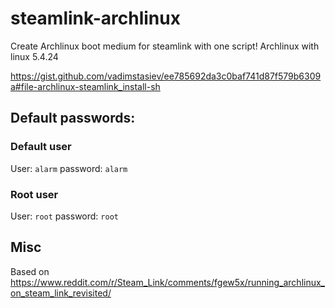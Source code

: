 # steamlink-archlinux
Create Archlinux boot medium for steamlink with one script!
Archlinux with linux 5.4.24

https://gist.github.com/vadimstasiev/ee785692da3c0baf741d87f579b6309a#file-archlinux-steamlink_install-sh

## Default passwords:

### Default user
User: `alarm`
password: `alarm`

### Root user
User: `root`
password: `root`


## Misc
Based on  https://www.reddit.com/r/Steam_Link/comments/fgew5x/running_archlinux_on_steam_link_revisited/
